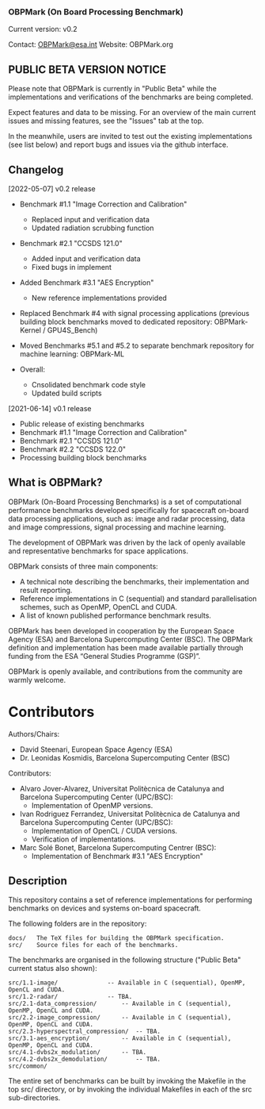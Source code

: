 ### OBPMark (On Board Processing Benchmark)
Current version: v0.2

Contact: OBPMark@esa.int
Website: OBPMark.org

## PUBLIC BETA VERSION NOTICE
Please note that OBPMark is currently in "Public Beta" while the implementations and verifications of the benchmarks are being completed.

Expect features and data to be missing. For an overview of the main current issues and missing features, see the "Issues" tab at the top. 

In the meanwhile, users are invited to test out the existing implementations (see list below) and report bugs and issues via the github interface.

## Changelog
[2022-05-07] v0.2 release
- Benchmark #1.1 "Image Correction and Calibration"
	- Replaced input and verification data
	- Updated radiation scrubbing function 
	
- Benchmark #2.1 "CCSDS 121.0"
	- Added input and verification data
	- Fixed bugs in implement 
	
- Added Benchmark #3.1 "AES Encryption" 
	- New reference implementations provided
	 
- Replaced Benchmark #4 with signal processing applications (previous building block benchmarks moved to dedicated repository: OBPMark-Kernel / GPU4S_Bench)
- Moved Benchmarks #5.1 and #5.2 to separate benchmark repository for machine learning: OBPMark-ML
- Overall: 
	- Cnsolidated benchmark code style 
	- Updated build scripts

[2021-06-14] v0.1 release
- Public release of existing benchmarks
- Benchmark #1.1 "Image Correction and Calibration"
- Benchmark #2.1 "CCSDS 121.0"
- Benchmark #2.2 "CCSDS 122.0" 
- Processing building block benchmarks
  
## What is OBPMark?
OBPMark (On-Board Processing Benchmarks) is a set of computational performance benchmarks developed specifically for spacecraft on-board data processing applications, such as: image and radar processing, data and image compressions, signal processing and machine learning.

The development of OBPMark was driven by the lack of openly available and representative benchmarks for space applications.

OBPMark consists of three main components:

- A technical note describing the benchmarks, their implementation and result reporting.
- Reference implementations in C (sequential) and standard parallelisation schemes, such as OpenMP, OpenCL and CUDA.
- A list of known published performance benchmark results.

OBPMark has been developed in cooperation by the European Space Agency (ESA) and Barcelona Supercomputing Center (BSC).
The OBPMark definition and implementation has been made available partially through funding from the ESA “General Studies Programme (GSP)”.

OBPMark is openly available, and contributions from the community are warmly welcome.

# Contributors 
Authors/Chairs:  
- David Steenari, European Space Agency (ESA)  
- Dr. Leonidas Kosmidis, Barcelona Supercomputing Center (BSC)  
  
Contributors:  
- Alvaro Jover-Alvarez, Universitat Politècnica de Catalunya and Barcelona Supercomputing Center (UPC/BSC):
	- Implementation of OpenMP versions. 
- Ivan Rodriguez Ferrandez, Universitat Politècnica de Catalunya and Barcelona Supercomputing Center (UPC/BSC):
	- Implementation of OpenCL / CUDA versions.
	- Verification of implementations.  
- Marc Solé Bonet, Barcelona Supercomputing Centrer (BSC):
	- Implementation of Benchmark #3.1 "AES Encryption"


## Description
This repository contains a set of reference implementations for performing benchmarks on devices and systems on-board spacecraft. 

The following folders are in the repository: 

	docs/	The TeX files for building the OBPMark specification. 
	src/	Source files for each of the benchmarks. 

The benchmarks are organised in the following structure ("Public Beta" current status also shown): 

	src/1.1-image/				-- Available in C (sequential), OpenMP, OpenCL and CUDA.
	src/1.2-radar/				-- TBA.
	src/2.1-data_compression/		-- Available in C (sequential), OpenMP, OpenCL and CUDA.
	src/2.2-image_compression/		-- Available in C (sequential), OpenMP, OpenCL and CUDA.
	src/2.3-hyperspectral_compression/	-- TBA.
	src/3.1-aes_encryption/			-- Available in C (sequential), OpenMP, OpenCL and CUDA.
	src/4.1-dvbs2x_modulation/		-- TBA.
	src/4.2-dvbs2x_demodulation/		-- TBA.
	src/common/

The entire set of benchmarks can be built by invoking the Makefile in the top src/ directory, or by invoking the individual Makefiles in each of the src sub-directories. 


